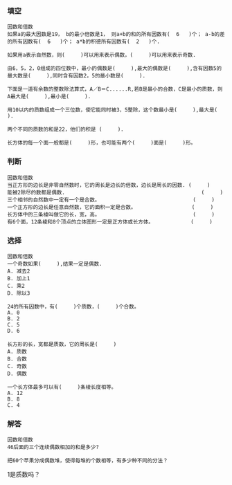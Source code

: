 ### 填空
    因数和倍数
    如果a的最大因数是19， b的最小倍数是1， 则a+b的和的所有因数有(  6   )个； a-b的差的所有因数有(  6   )个； a*b的积德所有因数有(  2   )个.

    如果用a表示自然数，则(     )可以用来表示偶数，(     )可以用来表示奇数.

    由6，5，2，0组成的四位数中，最小的偶数是(     ),最大的偶数是(     ),含有因数5的最大数是(     ),同时含有因数2，5的最小数是(     ).

    下面是一道有余数的整数除法算式，A／B＝C......R,若B是最小的合数，C是最小的质数，则A最大是(     ),最小是(     ).

    用10以内的质数组成一个三位数，使它能同时被3，5整除，这个数最小是(     ),最大是(     ).

    两个不同的质数的和是22，他们的积是 (     ).

    长方体的每一个面一般都是(     )形，也可能有两个(     )面是(     )形。




### 判断
    因数和倍数
    当正方形的边长是非零自然数时，它的周长是边长的倍数，边长是周长的因数. (     )
    能被2除尽的数都是偶数.                                            (     )
    三个相邻的自然数中一定有一个是合数。                              (     )
    一个正方形的边长是任意自然数，它的面积一定是合数。                  (     )
    长方体中的三条棱叫做它的长，宽，高。                              (     )
    有6个面，12条棱和8个顶点的立体图形一定是正方体或长方体。            (     )



### 选择
    因数和倍数
    一个奇数如果(     ),结果一定是偶数.
    A. 减去2
    B. 加上1
    C. 乘2
    D. 除以3

    24的所有因数中，有(     )个质数，(     )个合数。
    A. 0
    B. 2
    C. 5
    D. 6

    长方形的长，宽都是质数，它的周长是(     )
    A. 质数
    B. 合数
    C. 奇数
    D. 偶数

    一个长方体最多可以有(     )条棱长度相等。
    A. 12
    B. 8
    C. 4

### 解答
    因数和倍数
    46后面的三个连续偶数相加的和是多少?

    把60个苹果分成偶数堆，使得每堆的个数相等，有多少种不同的分法？






1是质数吗？
